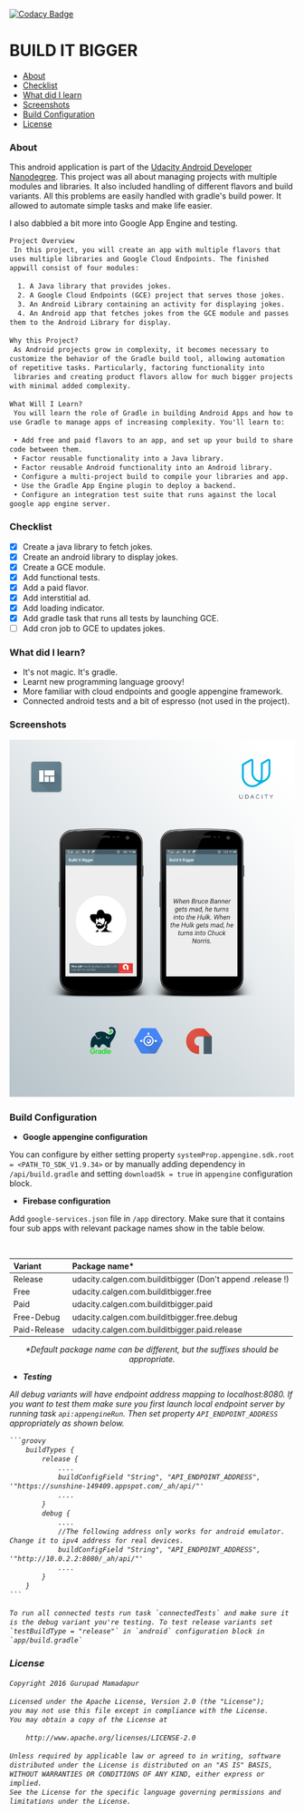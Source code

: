[![Codacy Badge](https://api.codacy.com/project/badge/Grade/d237ff087c6848209394562a50c8a62e)](https://www.codacy.com/app/gurupadmamadapur/Build-it-Bigger?utm_source=github.com&utm_medium=referral&utm_content=Protino/Build-it-Bigger&utm_campaign=badger)

BUILD IT BIGGER
===============
* [About](#about)
* [Checklist](#checklist)
* [What did I learn](#what-did-i-learn)
* [Screenshots](#screenshots)
* [Build Configuration](#build-configuration)
* [License](#licnese)

### About
This android application is part of the [Udacity Android Developer Nanodegree].
This project was all about managing projects with multiple modules and
libraries. It also included handling of different flavors and build
variants. All this problems are easily handled with gradle's build power.
It allowed to automate simple tasks and make life easier.

I also dabbled a bit more into Google App Engine and testing.

```
Project Overview
 In this project, you will create an app with multiple flavors that uses multiple libraries and Google Cloud Endpoints. The finished appwill consist of four modules:

  1. A Java library that provides jokes.
  2. A Google Cloud Endpoints (GCE) project that serves those jokes.
  3. An Android Library containing an activity for displaying jokes.
  4. An Android app that fetches jokes from the GCE module and passes them to the Android Library for display.

Why this Project?
 As Android projects grow in complexity, it becomes necessary to customize the behavior of the Gradle build tool, allowing automation of repetitive tasks. Particularly, factoring functionality into
 libraries and creating product flavors allow for much bigger projects with minimal added complexity.

What Will I Learn?
 You will learn the role of Gradle in building Android Apps and how to use Gradle to manage apps of increasing complexity. You'll learn to:

 • Add free and paid flavors to an app, and set up your build to share code between them.
 • Factor reusable functionality into a Java library.
 • Factor reusable Android functionality into an Android library.
 • Configure a multi-project build to compile your libraries and app.
 • Use the Gradle App Engine plugin to deploy a backend.
 • Configure an integration test suite that runs against the local google app engine server.
```


### Checklist

 - [x] Create a java library to fetch jokes.
 - [x] Create an android library to display jokes.
 - [x] Create a GCE module.
 - [x] Add functional tests.
 - [x] Add a paid flavor.
 - [x] Add interstitial ad.
 - [x] Add loading indicator.
 - [x] Add gradle task that runs all tests by launching GCE.
 - [ ] Add cron job to GCE to updates jokes.

### What did I learn?

* It's not magic. It's gradle.
* Learnt new programming language groovy!
* More familiar with cloud endpoints and google appengine framework.
* Connected android tests and a bit of espresso (not used in the project).

### Screenshots

![Cover](/assets/cover.png?raw=true)

### Build Configuration

* <b>Google appengine configuration</b>

 You can configure by either setting property `systemProp.appengine.sdk.root = <PATH_TO_SDK_V1.9.34>` or by manually adding dependency in `/api/build.gradle` and setting `downloadSk = true` in `appengine` configuration block.

* <b>Firebase configuration</b>

 Add `google-services.json` file in `/app` directory. Make sure that it contains four sub apps with relevant package names show in the table below.

 <div align=center>
 <br/>

 | Variant       | Package name<sp>*</sp>  |
 |:------------- |:-------------|
 | Release        | udacity.calgen.com.builditbigger  (Don't append .release !)
 | Free          | udacity.calgen.com.builditbigger.free
 | Paid          | udacity.calgen.com.builditbigger.paid
 | Free-Debug    | udacity.calgen.com.builditbigger.free.debug
 | Paid-Release  | udacity.calgen.com.builditbigger.paid.release
 <i>*Default package name can be different, but the suffixes should be appropriate.
 </div>

* <b>Testing</b>

 All debug variants will have endpoint address mapping to localhost:8080. If you want to test them make sure you first launch local endpoint server by running task `api:appengineRun`. Then set property `API_ENDPOINT_ADDRESS` appropriately as shown below.

    ```groovy
        buildTypes {
            release {
                ....
                buildConfigField "String", "API_ENDPOINT_ADDRESS", '"https://sunshine-149409.appspot.com/_ah/api/"'
                ....
            }
            debug {
                ....
                //The following address only works for android emulator. Change it to ipv4 address for real devices.
                buildConfigField "String", "API_ENDPOINT_ADDRESS", '"http://10.0.2.2:8080/_ah/api/"'
                ....
            }
        }
    ```

    To run all connected tests run task `connectedTests` and make sure it is the debug variant you're testing. To test release variants set `testBuildType = "release"` in `android` configuration block in `app/build.gradle`

### License
    Copyright 2016 Gurupad Mamadapur

    Licensed under the Apache License, Version 2.0 (the "License");
    you may not use this file except in compliance with the License.
    You may obtain a copy of the License at

        http://www.apache.org/licenses/LICENSE-2.0

    Unless required by applicable law or agreed to in writing, software
    distributed under the License is distributed on an "AS IS" BASIS,
    WITHOUT WARRANTIES OR CONDITIONS OF ANY KIND, either express or implied.
    See the License for the specific language governing permissions and
    limitations under the License.


  [Udacity Android Developer Nanodegree]:https://www.udacity.com/degrees/android-developer-nanodegree-by-google--nd801
  [Releases]:https://github.com/Protino/Build-it-Bigger/releases
